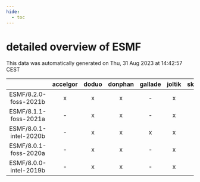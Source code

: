 ```yaml
---
hide:
  - toc
---
```


detailed overview of ESMF
=========================


This data was automatically generated on Thu, 31 Aug 2023 at 14:42:57 CEST  

| |accelgor|doduo|donphan|gallade|joltik|skitty|swalot|victini|
| :---: | :---: | :---: | :---: | :---: | :---: | :---: | :---: | :---: |
|ESMF/8.2.0-foss-2021b|x|x|x|-|x|x|x|x|
|ESMF/8.1.1-foss-2021a|-|x|x|-|x|x|x|x|
|ESMF/8.0.1-intel-2020b|-|x|x|x|x|x|x|x|
|ESMF/8.0.1-foss-2020a|-|x|x|-|x|x|x|x|
|ESMF/8.0.0-intel-2019b|-|x|x|-|x|x|x|x|
